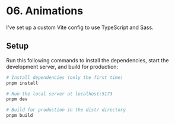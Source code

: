 # 06. Animations

I've set up a custom Vite config to use TypeScript and Sass.

## Setup

Run this following commands to install the dependencies, start the development server, and build for production:

```bash
# Install dependencies (only the first time)
pnpm install

# Run the local server at localhost:5173
pnpm dev

# Build for production in the dist/ directory
pnpm build
```
